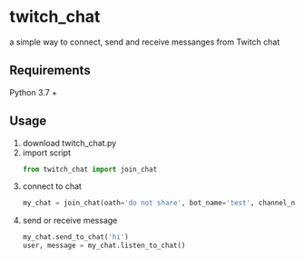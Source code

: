 # twitch_chat
a simple way to connect, send and receive messanges from Twitch chat

## Requirements
Python 3.7 +

## Usage
1. download twitch_chat.py
1. import script
    ```python
    from twitch_chat import join_chat
    ```
1. connect to chat
    ```python
    my_chat = join_chat(oath='do not share', bot_name='test', channel_name='0815_truppe')
    ```
1. send or receive message
    ```python
   my_chat.send_to_chat('hi')   
   user, message = my_chat.listen_to_chat()    
   ```
